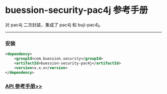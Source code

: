 # buession-security-pac4j 参考手册


对 pac4j 二次封装，集成了 pac4j 和 buji-pac4j。


---


### 安装

```xml
<dependency>
    <groupId>com.buession.security</groupId>
    <artifactId>buession-security-pac4j</artifactId>
    <version>x.x.x</version>
</dependency>
```


### [API 参考手册>>](/manual/2.0/docs/buession-security-pac4j/)